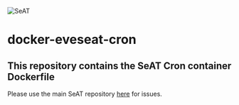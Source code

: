 ![SeAT](http://i.imgur.com/aPPOxSK.png)
# docker-eveseat-cron

## This repository contains the SeAT Cron container Dockerfile
Please use the main SeAT repository [here](https://github.com/eveseat/seat) for issues.
